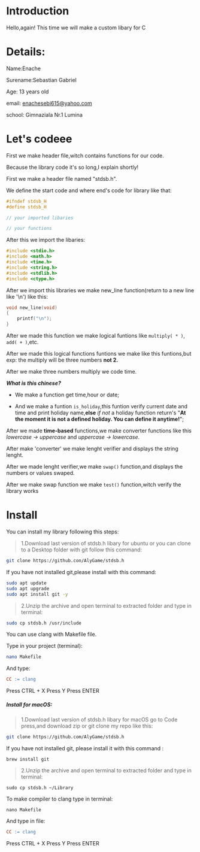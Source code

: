 # Introduction

Hello,again! This time we will make a custom libary for C

# Details:

Name:Enache

Surename:Sebastian Gabriel

Age: 13 years old

email: enachesebi615@yahoo.com

school: Gimnaziala Nr.1 Lumina



# Let's codeee

First we make header file,witch contains functions for our code.

Because the library code it's so long,I explain shortly!

First we make a header file named "stdsb.h".

We define the start code and where end's code for library like that:

```h
#ifndef stdsb_H
#define stdsb_H

// your imported libaries

// your functions
```

After this we import the libaries:

```h
#include <stdio.h>
#include <math.h>
#include <time.h>
#include <string.h>
#include <stdlib.h>
#include <ctype.h>
```

After we import this libraries we make new_line function(return to a new line like '\n') like this:

```h
void new_line(void)
{
    printf("\n");
}
```

After we made this function we make logical funtions like  `multiply( * )`, `add( + )`,etc.

After we made this logical functions funtions we make like this funtions,but exp: the multiply will be three numbers **not 2.**

After we make three numbers multiply we code time.

***What is this chinese?***

* We make a function get time,hour or date;

* And we make a funtion `is_holiday`,this funtion verify current date and time and print holiday name,**else** _if not_ a holiday function return's "**At the moment it is not a defined holiday. You can define it anytime!**";

After we made **time-based** functions,we make converter functions like this _lowercase -> uppercase_ and _uppercase -> lowercase_.

After make 'converter' we make lenght verifier and displays the string lenght.

After we made lenght verifier,we make `swap()` function,and displays the numbers or values swaped.

After we make swap function we make `test()` function,witch verify the library works

# Install

You can install my library following this steps:

> 1.Download last version of stdsb.h libary for ubuntu or you can clone to a Desktop folder with git follow this command:

```bash
git clone https://github.con/AlyGame/stdsb.h
```

If you have not installed git,please install with this command:

```bash
sudo apt update
sudo apt upgrade
sudo apt install git -y
```

> 2.Unzip the archive and open terminal to extracted folder and type in terminal:


```bash
sudo cp stdsb.h /usr/include
```

You can use clang with Makefile file.

Type in your project (terminal):

```bash
nano Makefile
```

And type:

``` Makefile
CC := clang
```

Press CTRL + X
Press Y
Press ENTER

##### Install for macOS:

> 1.Download last version of stdsb.h libary for macOS go to Code press,and download zip or git clone my repo like this:

```bash
git clone https://github.com/AlyGame/stdsb.h
```

If you have not installed git, please install it with this command :

```
brew install git
```

> 2.Unzip the archive and open terminal to extracted folder and type in terminal:

```
sudo cp stdsb.h ~/Library
```

To make compiler to clang type in terminal:

```
nano Makefile
```

And type in file:

```Makefile
CC := clang
```

Press CTRL + X
Press Y
Press ENTER

